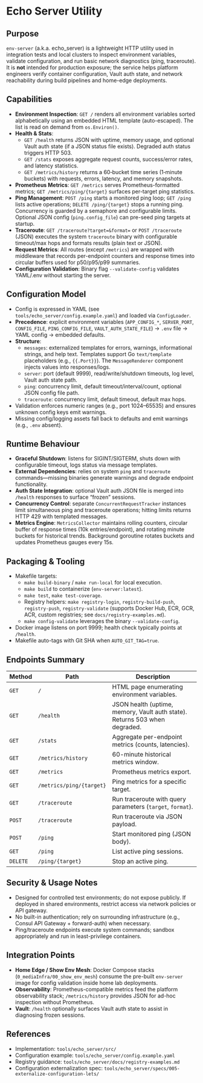 # Echo Server Utility

## Purpose

`env-server` (a.k.a. echo_server) is a lightweight HTTP utility used in integration tests and local clusters to inspect environment variables, validate configuration, and run basic network diagnostics (ping, traceroute). It is **not** intended for production exposure; the service helps platform engineers verify container configuration, Vault auth state, and network reachability during build pipelines and home-edge deployments.

## Capabilities

- **Environment Inspection**: `GET /` renders all environment variables sorted alphabetically using an embedded HTML template (auto-escaped). The list is read on demand from `os.Environ()`.
- **Health & Stats**:
  - `GET /health` returns JSON with uptime, memory usage, and optional Vault auth state (if a JSON status file exists). Degraded auth status triggers HTTP 503.
  - `GET /stats` exposes aggregate request counts, success/error rates, and latency statistics.
  - `GET /metrics/history` returns a 60‑bucket time series (1‑minute buckets) with requests, errors, latency, and memory snapshots.
- **Prometheus Metrics**: `GET /metrics` serves Prometheus-formatted metrics; `GET /metrics/ping/{target}` surfaces per-target ping statistics.
- **Ping Management**: `POST /ping` starts a monitored ping loop; `GET /ping` lists active operations; `DELETE /ping/{target}` stops a running ping. Concurrency is guarded by a semaphore and configurable limits. Optional JSON config (`ping.config_file`) can pre-seed ping targets at startup.
- **Traceroute**: `GET /traceroute?target=&format=` or `POST /traceroute` (JSON) executes the system `traceroute` binary with configurable timeout/max hops and formats results (plain text or JSON).
- **Request Metrics**: All routes (except `/metrics`) are wrapped with middleware that records per-endpoint counters and response times into circular buffers used for p50/p95/p99 summaries.
- **Configuration Validation**: Binary flag `--validate-config` validates YAML/.env without starting the server.

## Configuration Model

- Config is expressed in YAML (see `tools/echo_server/config.example.yaml`) and loaded via `ConfigLoader`.
- **Precedence**: explicit environment variables (`APP_CONFIG_*`, `SERVER_PORT`, `CONFIG_FILE`, `PING_CONFIG_FILE`, `VAULT_AUTH_STATE_FILE`) → `.env` file → YAML config → embedded defaults.
- **Structure**:
  - `messages`: externalized templates for errors, warnings, informational strings, and help text. Templates support Go `text/template` placeholders (e.g., `{{.Port}}`). The `MessageRenderer` component injects values into responses/logs.
  - `server`: port (default 9999), read/write/shutdown timeouts, log level, Vault auth state path.
  - `ping`: concurrency limit, default timeout/interval/count, optional JSON config file path.
  - `traceroute`: concurrency limit, default timeout, default max hops.
- Validation enforces numeric ranges (e.g., port 1024–65535) and ensures unknown config keys emit warnings.
- Missing config/logging assets fall back to defaults and emit warnings (e.g., `.env` absent).

## Runtime Behaviour

- **Graceful Shutdown**: listens for SIGINT/SIGTERM, shuts down with configurable timeout, logs status via message templates.
- **External Dependencies**: relies on system `ping` and `traceroute` commands—missing binaries generate warnings and degrade endpoint functionality.
- **Auth State Integration**: optional Vault auth JSON file is merged into `/health` responses to surface “frozen” sessions.
- **Concurrency Control**: separate `ConcurrentRequestTracker` instances limit simultaneous ping and traceroute operations; hitting limits returns HTTP 429 with templated messages.
- **Metrics Engine**: `MetricsCollector` maintains rolling counters, circular buffer of response times (10k entries/endpoint), and rotating minute buckets for historical trends. Background goroutine rotates buckets and updates Prometheus gauges every 15s.

## Packaging & Tooling

- Makefile targets:
  - `make build-binary` / `make run-local` for local execution.
  - `make build` to containerize (`env-server:latest`).
  - `make test`, `make test-coverage`.
  - Registry helpers: `make registry-login`, `registry-build-push`, `registry-push`, `registry-validate` (supports Docker Hub, ECR, GCR, ACR, custom registries; see `docs/registry-examples.md`).
  - `make config-validate` leverages the binary `--validate-config`.
- Docker image listens on port 9999; health check typically points at `/health`.
- Makefile auto-tags with Git SHA when `AUTO_GIT_TAG=true`.

## Endpoints Summary

| Method   | Path                     | Description                                                                |
| -------- | ------------------------ | -------------------------------------------------------------------------- |
| `GET`    | `/`                      | HTML page enumerating environment variables.                               |
| `GET`    | `/health`                | JSON health (uptime, memory, Vault auth state). Returns 503 when degraded. |
| `GET`    | `/stats`                 | Aggregate per-endpoint metrics (counts, latencies).                        |
| `GET`    | `/metrics/history`       | 60-minute historical metrics window.                                       |
| `GET`    | `/metrics`               | Prometheus metrics export.                                                 |
| `GET`    | `/metrics/ping/{target}` | Ping metrics for a specific target.                                        |
| `GET`    | `/traceroute`            | Run traceroute with query parameters (`target`, `format`).                 |
| `POST`   | `/traceroute`            | Run traceroute via JSON payload.                                           |
| `POST`   | `/ping`                  | Start monitored ping (JSON body).                                          |
| `GET`    | `/ping`                  | List active ping sessions.                                                 |
| `DELETE` | `/ping/{target}`         | Stop an active ping.                                                       |

## Security & Usage Notes

- Designed for controlled test environments; do not expose publicly. If deployed in shared environments, restrict access via network policies or API gateway.
- No built-in authentication; rely on surrounding infrastructure (e.g., Consul API Gateway + forward-auth) when necessary.
- Ping/traceroute endpoints execute system commands; sandbox appropriately and run in least-privilege containers.

## Integration Points

- **Home Edge / Show Env Mesh**: Docker Compose stacks (`0_mediaInfra/00_show_env_mesh`) consume the pre-built `env-server` image for config validation inside home lab deployments.
- **Observability**: Prometheus-compatible metrics feed the platform observability stack; `/metrics/history` provides JSON for ad-hoc inspection without Prometheus.
- **Vault**: `/health` optionally surfaces Vault auth state to assist in diagnosing frozen sessions.

## References

- Implementation: `tools/echo_server/src/`
- Configuration example: `tools/echo_server/config.example.yaml`
- Registry guidance: `tools/echo_server/docs/registry-examples.md`
- Configuration externalization spec: `tools/echo_server/specs/005-externalize-configuration-lets/`
